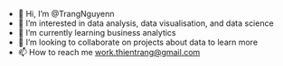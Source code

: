 - 👋 Hi, I’m @TrangNguyenn
- 👀 I’m interested in data analysis, data visualisation, and data science
- 🌱 I’m currently learning business analytics
- 💞️ I’m looking to collaborate on projects about data to learn more
- 📫 How to reach me work.thientrang@gmail.com

<!---
TrangNguyenn/TrangNguyenn is a ✨ special ✨ repository because its `README.md` (this file) appears on your GitHub profile.
You can click the Preview link to take a look at your changes.
--->
